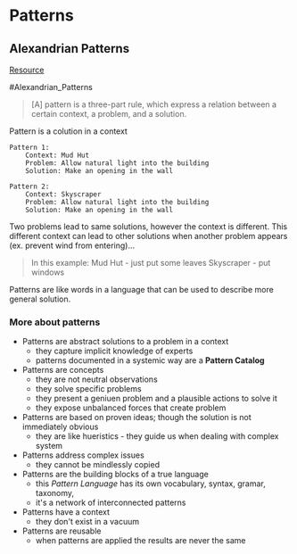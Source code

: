 # Patterns

## Alexandrian Patterns

[Resource](https://tameflow.com/blog/2016-02-09/design-patterns/)

#Alexandrian_Patterns

> [A] pattern is a three-part rule, which express a relation between a certain context, a problem, and a solution.

Pattern is a colution in a context

```
Pattern 1:
    Context: Mud Hut
    Problem: Allow natural light into the building
    Solution: Make an opening in the wall

Pattern 2:
    Context: Skyscraper
    Problem: Allow natural light into the building
    Solution: Make an opening in the wall
```

Two problems lead to same solutions, however the context is different. This different context can lead to other solutions when another problem appears (ex. prevent wind from entering)...

> In this example:
> Mud Hut - just put some leaves
> Skyscraper - put windows

Patterns are like words in a language that can be used to describe more general solution.

### More about patterns

- Patterns are abstract solutions to a problem in a context
  - they capture implicit knowledge of experts
  - patterns documented in a systemic way are a **Pattern Catalog**
- Patterns are concepts
  - they are not neutral observations
  - they solve specific problems
  - they present a geniuen problem and a plausible actions to solve it
  - they expose unbalanced forces that create problem
- Patterns are based on proven ideas; though the solution is not immediately obvious
  - they are like hueristics - they guide us when dealing with complex system
- Patterns address complex issues
  - they cannot be mindlessly copied
- Patterns are the building blocks of a true language
  - this _Pattern Language_ has its own vocabulary, syntax, gramar, taxonomy,
  - it's a network of interconnected patterns
- Patterns have a context
  - they don't exist in a vacuum
- Patterns are reusable
  - when patterns are applied the results are never the same
